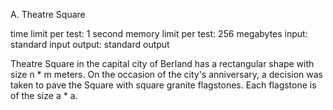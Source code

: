 
A. Theatre Square

time limit per test: 1 second
memory limit per test: 256 megabytes
input: standard input
output: standard output

Theatre Square in the capital city of Berland has a rectangular shape with size n * m meters. On the occasion of the city's anniversary, a decision was taken to pave the Square with square granite flagstones. Each flagstone is of the size a * a.
